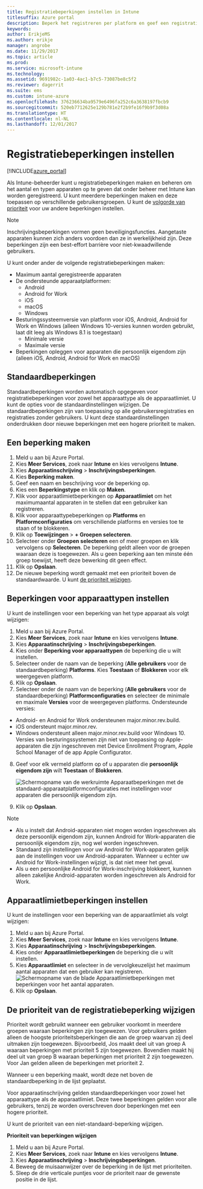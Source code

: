 ```yaml
---
title: Registratiebeperkingen instellen in Intune
titlesuffix: Azure portal
description: Beperk het registreren per platform en geef een registratielimiet voor apparaten op in Intune. "
keywords: 
author: ErikjeMS
ms.author: erikje
manager: angrobe
ms.date: 11/29/2017
ms.topic: article
ms.prod: 
ms.service: microsoft-intune
ms.technology: 
ms.assetid: 9691982c-1a03-4ac1-b7c5-73087be8c5f2
ms.reviewer: dagerrit
ms.suite: ems
ms.custom: intune-azure
ms.openlocfilehash: 376236634ba9579e6496fa252c6a3638197fbcb9
ms.sourcegitcommit: 520eb7712625e129b781e2f2b9fe16f9b9f3d08a
ms.translationtype: HT
ms.contentlocale: nl-NL
ms.lasthandoff: 12/01/2017
---
```

# <a name="set-enrollment-restrictions"></a>Registratiebeperkingen instellen

[!INCLUDE[azure_portal](./includes/azure_portal.md)]

Als Intune-beheerder kunt u registratiebeperkingen maken en beheren om het aantal en typen apparaten op te geven dat onder beheer met Intune kan worden geregistreerd. U kunt meerdere beperkingen maken en deze toepassen op verschillende gebruikersgroepen. U kunt de [volgorde van prioriteit](#change-enrollment-restriction-priority) voor uw andere beperkingen instellen.

>[!NOTE]
>Inschrijvingsbeperkingen vormen geen beveiligingsfuncties. Aangetaste apparaten kunnen zich anders voordoen dan ze in werkelijkheid zijn. Deze beperkingen zijn een best-effort barrière voor niet-kwaadwillende gebruikers. 

U kunt onder ander de volgende registratiebeperkingen maken:

- Maximum aantal geregistreerde apparaten
- De ondersteunde apparaatplatformen:
  - Android
  - Android for Work
  - iOS
  - macOS
  - Windows
- Besturingssysteemversie van platform voor iOS, Android, Android for Work en Windows (alleen Windows 10-versies kunnen worden gebruikt, laat dit leeg als Windows 8.1 is toegestaan)
  - Minimale versie
  - Maximale versie
- Beperkingen opleggen voor apparaten die persoonlijk eigendom zijn (alleen iOS, Android, Android for Work en macOS)

## <a name="default-restrictions"></a>Standaardbeperkingen

Standaardbeperkingen worden automatisch opgegeven voor registratiebeperkingen voor zowel het apparaattype als de apparaatlimiet. U kunt de opties voor de standaardinstellingen wijzigen. De standaardbeperkingen zijn van toepassing op alle gebruikersregistraties en registraties zonder gebruikers. U kunt deze standaardinstellingen onderdrukken door nieuwe beperkingen met een hogere prioriteit te maken.

## <a name="create-a-restriction"></a>Een beperking maken

1. Meld u aan bij Azure Portal.
2. Kies **Meer Services**, zoek naar **Intune** en kies vervolgens **Intune**.
3. Kies **Apparaatinschrijving** > **Inschrijvingsbeperkingen**.
4. Kies **Beperking maken**.
5. Geef een naam en beschrijving voor de beperking op.
6. Kies een **Beperkingstype** en klik op **Maken**.
7. Klik voor apparaatlimietbeperkingen op **Apparaatlimiet** om het maximumaantal apparaten in te stellen dat een gebruiker kan registreren.
8. Klik voor apparaattypebeperkingen op **Platforms** en **Platformconfiguraties** om verschillende platforms en versies toe te staan of te blokkeren.
9. Klik op **Toewijzingen** > **+ Groepen selecteren**.
10. Selecteer onder **Groepen selecteren** een of meer groepen en klik vervolgens op **Selecteren**. De beperking geldt alleen voor de groepen waaraan deze is toegewezen. Als u geen beperking aan ten minste één groep toewijst, heeft deze bewerking dit geen effect.
11. Klik op **Opslaan**.
12. De nieuwe beperking wordt gemaakt met een prioriteit boven de standaardwaarde. U kunt [de prioriteit wijzigen](#change-enrollment-restriction-priority).

## <a name="set-device-type-restrictions"></a>Beperkingen voor apparaattypen instellen

U kunt de instellingen voor een beperking van het type apparaat als volgt wijzigen:

1. Meld u aan bij Azure Portal.
2. Kies **Meer Services**, zoek naar **Intune** en kies vervolgens **Intune**.
3. Kies **Apparaatinschrijving** > **Inschrijvingsbeperkingen**.
4. Kies onder **Beperking voor apparaattypen** de beperking die u wilt instellen.
5. Selecteer onder de naam van de beperking (**Alle gebruikers** voor de standaardbeperking) **Platforms**. Kies **Toestaan** of **Blokkeren** voor elk weergegeven platform.
6. Klik op **Opslaan**.
7. Selecteer onder de naam van de beperking (**Alle gebruikers** voor de standaardbeperking) **Platformconfiguraties** en selecteer de minimale en maximale **Versies** voor de weergegeven platforms. Ondersteunde versies:
  - Android- en Android for Work ondersteunen major.minor.rev.build.
  - iOS ondersteunt major.minor.rev.
  - Windows ondersteunt alleen major.minor.rev.build voor Windows 10.
  Versies van besturingssystemen zijn niet van toepassing op Apple-apparaten die zijn ingeschreven met Device Enrollment Program, Apple School Manager of de app Apple Configurator. 
8. Geef voor elk vermeld platform op of u apparaten die **persoonlijk eigendom zijn** wilt **Toestaan** of **Blokkeren**.

    ![Schermopname van de werkruimte Apparaatbeperkingen met de standaard-apparaatplatformconfiguraties met instellingen voor apparaten die persoonlijk eigendom zijn.](media/device-restrictions-platform-configurations.png)
9. Klik op **Opslaan**.

>[!NOTE]
>- Als u instelt dat Android-apparaten niet mogen worden ingeschreven als deze persoonlijk eigendom zijn, kunnen Android for Work-apparaten die persoonlijk eigendom zijn, nog wel worden ingeschreven.
>- Standaard zijn instellingen voor uw Android for Work-apparaten gelijk aan de instellingen voor uw Android-apparaten. Wanneer u echter uw Android for Work-instellingen wijzigt, is dat niet meer het geval.
>- Als u een persoonlijke Android for Work-inschrijving blokkeert, kunnen alleen zakelijke Android-apparaten worden ingeschreven als Android for Work.

## <a name="set-device-limit-restrictions"></a>Apparaatlimietbeperkingen instellen

U kunt de instellingen voor een beperking van de apparaatlimiet als volgt wijzigen:

1. Meld u aan bij Azure Portal.
2. Kies **Meer Services**, zoek naar **Intune** en kies vervolgens **Intune**.
3. Kies **Apparaatinschrijving** > **Inschrijvingsbeperkingen**.
4. Kies onder **Apparaatlimietbeperkingen** de beperking die u wilt instellen.
5. Kies **Apparaatlimiet** en selecteer in de vervolgkeuzelijst het maximum aantal apparaten dat een gebruiker kan registreren.
    ![Schermopname van de blade Apparaatlimietbeperkingen met beperkingen voor het aantal apparaten.](./media/device-restrictions-limit.png)
6. Klik op **Opslaan**.

## <a name="change-enrollment-restriction-priority"></a>De prioriteit van de registratiebeperking wijzigen

Prioriteit wordt gebruikt wanneer een gebruiker voorkomt in meerdere groepen waaraan beperkingen zijn toegewezen. Voor gebruikers gelden alleen de hoogste prioriteitsbeperkingen die aan de groep waarvan zij deel uitmaken zijn toegewezen. Bijvoorbeeld, Jos maakt deel uit van groep A waaraan beperkingen met prioriteit 5 zijn toegewezen. Bovendien maakt hij deel uit van groep B waaraan beperkingen met prioriteit 2 zijn toegewezen. Voor Jan gelden alleen de beperkingen met prioriteit 2. 

Wanneer u een beperking maakt, wordt deze net boven de standaardbeperking in de lijst geplaatst.

Voor apparaatinschrijving gelden standaardbeperkingen voor zowel het apparaattype als de apparaatlimiet. Deze twee beperkingen gelden voor alle gebruikers, tenzij ze worden overschreven door beperkingen met een hogere prioriteit. 

U kunt de prioriteit van een niet-standaard-beperking wijzigen. 

**Prioriteit van beperkingen wijzigen**

1. Meld u aan bij Azure Portal.
2. Kies **Meer Services**, zoek naar **Intune** en kies vervolgens **Intune**.
3. Kies **Apparaatinschrijving** > **Inschrijvingsbeperkingen**.
4. Beweeg de muisaanwijzer over de beperking in de lijst met prioriteiten.
5. Sleep de drie verticale puntjes voor de prioriteit naar de gewenste positie in de lijst.





